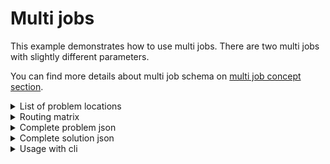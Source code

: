 # Multi jobs

This example demonstrates how to use multi jobs. There are two multi jobs with slightly different parameters.

You can find more details about multi job schema on [multi job concept section](../../concepts/pragmatic/problem/multi-jobs.md).

<details>
    <summary>List of problem locations</summary><p>

```json
{{#include ../../../../examples/json-pragmatic/data/multi-job.basic.locations.json}}
```

</p></details>

<details>
    <summary>Routing matrix</summary><p>

```json
{{#include ../../../../examples/json-pragmatic/data/multi-job.basic.matrix.json}}
```

</p></details>


<details>
    <summary>Complete problem json</summary><p>

```json
{{#include ../../../../examples/json-pragmatic/data/multi-job.basic.problem.json}}
```

</p></details>

<details>
    <summary>Complete solution json</summary><p>

```json
{{#include ../../../../examples/json-pragmatic/data/multi-job.basic.solution.json}}
```

</p></details>

<details>
    <summary>Usage with cli</summary><p>

```
vrp-cli pragmatic multi-job.basic.problem.json -m multi-job.basic.matrix.json -o multi-job.basic.solution.json --max-generations=100
```

</p></details>
